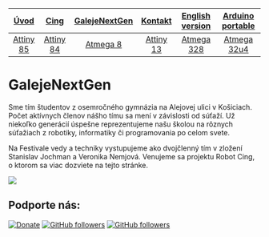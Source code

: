 | [**Úvod**](README.md) |[**Cing**](README-cing-sk.md)  |[**GalejeNextGen**](README-GNG-sk.md)|[**Kontakt**](README-kontakt.md)|[**English version**](README-en.md)|[**Arduino portable**](https://drive.google.com/file/d/1-qsKpOY3mSJC7BOQW4kqXe5UFbl79BuX/view?usp=sharing)|
|:---:|:---:|:---:|:---:|:---:|:---:|
|[Attiny 85](README-Attiny85.md)|[Attiny 84](README-Attiny84.md)|[Atmega 8](README-Atmega8.md)|[Attiny 13](README-Attiny13.md)|[Atmega 328](README-Atmega328.md)|[Atmega 32u4](README-Atmega32u4.md)|

# GalejeNextGen
  Sme tím študentov z osemročného gymnázia na Alejovej ulici v Košiciach. Počet aktívnych členov nášho tímu sa mení v závislosti od súťaží. Už niekoľko generácií úspešne reprezentujeme našu školou na rôznych súťažiach z robotiky, informatiky či programovania po celom svete.
  
  Na Festivale vedy a techniky vystupujeme ako dvojčlenný tím v zložení Stanislav Jochman a Veronika Nemjová. Venujeme sa projektu Robot Cing, o ktorom sa viac dozviete na tejto stránke.

<img src="Fotografie%20(Photos)/Log%C3%A1%20(Logos)/Robot.png">

## Podporte nás:
[![Donate](https://img.shields.io/badge/paypal-donate-yellow.svg)](https://www.paypal.me/StanislavJochman)
[![GitHub followers](https://img.shields.io/github/followers/espadrine.svg?style=social&label=Follow)](https://github.com/StanislavJochman/ATTEMP)
[![GitHub followers](https://img.shields.io/github/followers/espadrine.svg?style=social&label=Follow)](https://github.com/Galeje/Cing)
